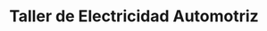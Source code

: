 ---
title: "Taller de Electricidad Automotriz"
url: /managua/taller-de-electricidad-automotriz/
shop: reparación de automóviles
---
